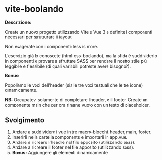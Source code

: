 vite-boolando
===

**Descrizione:**

Create un nuovo progetto utilizzando Vite e Vue 3 e definite i componenti necessari per strutturare il layout.

Non esagerate con i componenti: less is more.

L’esercizio già lo conoscete (html-css-boolando), ma la sfida è suddividerlo in componenti e provare a sfruttare SASS per rendere il nostro stile più leggibile e flessibile (di quali variabili potreste avere bisogno?).

**Bonus:**

Popoliamo le voci dell’header (sia le tre voci testuali che le tre icone) dinamicamente.

**NB:** Occupatevi solamente di completare l’header, e il footer. Create un componente main che per ora rimane vuoto con un testo di placeholder.

## Svolgimento
1. Andare a suddividere i vue in tre macro-blocchi, header, main, footer.
2. Inserirli nella cartella components e importarli in app.vue.
3. Andare a ricreare l'headre nel file apposito (utilizzando sass).
4. Andare a ricreare il footer nel file apposito (utilizzando sass).
5. **Bonus:** Aggiungere gli elementi dinamicamente.